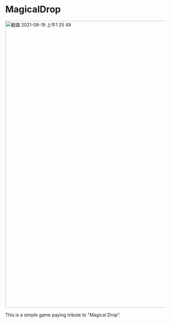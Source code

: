 # MagicalDrop
<img width="901" alt="截圖 2021-08-19 上午1 25 49" src="https://github.com/tingyuhsieh/MagicalDrop/assets/142732006/2b7ebe25-3158-4d34-9cf1-d2f19bce227e">

This is a simple game paying tribute to "Magical Drop".

